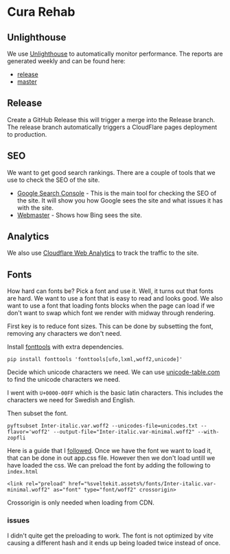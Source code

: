 # Cura Rehab

## Unlighthouse

We use [Unlighthouse](https://unlighthouse.dev) to automatically monitor performance. The reports are generated weekly and can be found here:

- [release](https://curarehab-reports.pages.dev/)
- [master](https://master.curarehab-reports.pages.dev/)

## Release

Create a GitHub Release this will trigger a merge into the Release branch. The release branch automatically triggers a CloudFlare pages deployment
to production.

## SEO

We want to get good search rankings. There are a couple of tools that we use to check the SEO of the site.

- [Google Search Console](https://search.google.com/search-console?resource_id=sc-domain%3Acurarehab.se) - This is the main tool for checking the SEO of the site. It will show you
  how Google sees the site and what issues it has with the site.
- [Webmaster](https://www.bing.com/webmasters?siteUrl=https%3A%2F%2Fcurarehab.se%2F) - Shows how Bing sees the site.

## Analytics

We also use [Cloudflare Web Analytics](https://www.cloudflare.com/web-analytics/) to track the traffic to the site.

## Fonts

How hard can fonts be? Pick a font and use it. Well, it turns out that fonts are hard. We want to use a font that is easy to read and looks good. We also want to use a font that loading fonts blocks when the page can load if
we don't want to swap which font we render with midway through rendering.

First key is to reduce font sizes. This can be done by subsetting the font, removing any characters we don't need.

Install [fonttools](https://pypi.org/project/fonttools/) with extra dependencies.

```
pip install fonttools 'fonttools[ufo,lxml,woff2,unicode]'
```

Decide which unicode characters we need. We can use [unicode-table.com](https://unicode-table.com/en/) to find the unicode characters we need.

I went with `U+0000-00FF` which is the basic latin characters. This includes the characters we need for Swedish and English.

Then subset the font.

```
pyftsubset Inter-italic.var.woff2 --unicodes-file=unicodes.txt --flavor='woff2' --output-file="Inter-italic.var-minimal.woff2" --with-zopfli
```

Here is a guide that I [followed](https://markoskon.com/creating-font-subsets/). Once we have the font we want to load it, that can be done
in out app.css file. However then we don't load untill we have loaded the css. We can preload the font by adding the following to `index.html`

```
<link rel="preload" href="%sveltekit.assets%/fonts/Inter-italic.var-minimal.woff2" as="font" type="font/woff2" crossorigin>
```

Crossorigin is only needed when loading from CDN.

### issues

I didn't quite get the preloading to work. The font is not optimized by vite causing a different hash and it ends up being loaded twice instead of once.
